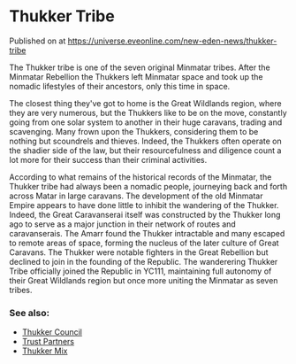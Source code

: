 # Thukker Tribe
Published on  at https://universe.eveonline.com/new-eden-news/thukker-tribe

The Thukker tribe is one of the seven original Minmatar tribes. After the Minmatar Rebellion the Thukkers left Minmatar space and took up the nomadic lifestyles of their ancestors, only this time in space.

The closest thing they've got to home is the Great Wildlands region, where they are very numerous, but the Thukkers like to be on the move, constantly going from one solar system to another in their huge caravans, trading and scavenging. Many frown upon the Thukkers, considering them to be nothing but scoundrels and thieves. Indeed, the Thukkers often operate on the shadier side of the law, but their resourcefulness and diligence count a lot more for their success than their criminal activities.

According to what remains of the historical records of the Minmatar, the Thukker tribe had always been a nomadic people, journeying back and forth across Matar in large caravans. The development of the old Minmatar Empire appears to have done little to inhibit the wandering of the Thukker. Indeed, the Great Caravanserai itself was constructed by the Thukker long ago to serve as a major junction in their network of routes and caravanserais. The Amarr found the Thukker intractable and many escaped to remote areas of space, forming the nucleus of the later culture of Great Caravans. The Thukker were notable fighters in the Great Rebellion but declined to join in the founding of the Republic. The wanderering Thukker Tribe officially joined the Republic in YC111, maintaining full autonomy of their Great Wildlands region but once more uniting the Minmatar as seven tribes.

### See also:
- [Thukker Council](76Lz78pcg8mFzZYKPZCFeT)
- [Trust Partners](01Qx7Z2TpFTiwXTIFOsoxv)
- [Thukker Mix](3suYIrel2EVXWYN0sb2FP5)
